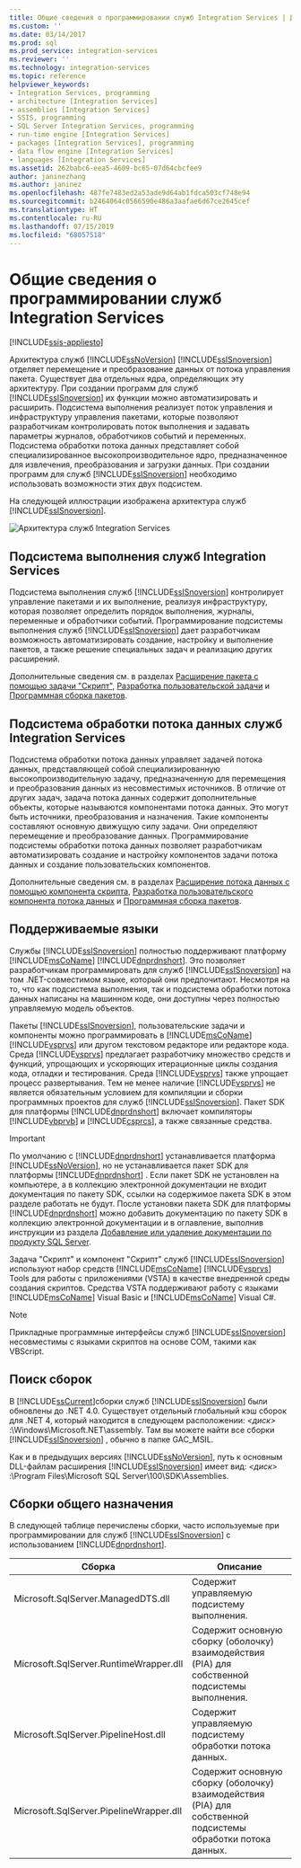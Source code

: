 ```yaml
---
title: Общие сведения о программировании служб Integration Services | Документы Майкрософт
ms.custom: ''
ms.date: 03/14/2017
ms.prod: sql
ms.prod_service: integration-services
ms.reviewer: ''
ms.technology: integration-services
ms.topic: reference
helpviewer_keywords:
- Integration Services, programming
- architecture [Integration Services]
- assemblies [Integration Services]
- SSIS, programming
- SQL Server Integration Services, programming
- run-time engine [Integration Services]
- packages [Integration Services], programming
- data flow engine [Integration Services]
- languages [Integration Services]
ms.assetid: 262babc6-eea5-4609-bc65-07d64cbcfee9
author: janinezhang
ms.author: janinez
ms.openlocfilehash: 487fe7483ed2a53ade9d64ab1fdca503cf748e94
ms.sourcegitcommit: b2464064c0566590e486a3aafae6d67ce2645cef
ms.translationtype: HT
ms.contentlocale: ru-RU
ms.lasthandoff: 07/15/2019
ms.locfileid: "68057518"
---
```

# <a name="integration-services-programming-overview"></a>Общие сведения о программировании служб Integration Services

[!INCLUDE[ssis-appliesto](../includes/ssis-appliesto-ssvrpluslinux-asdb-asdw-xxx.md)]


  Архитектура служб [!INCLUDE[ssNoVersion](../includes/ssnoversion-md.md)] [!INCLUDE[ssISnoversion](../includes/ssisnoversion-md.md)] отделяет перемещение и преобразование данных от потока управления пакета. Существует два отдельных ядра, определяющих эту архитектуру. При создании программ для служб [!INCLUDE[ssISnoversion](../includes/ssisnoversion-md.md)] их функции можно автоматизировать и расширить. Подсистема выполнения реализует поток управления и инфраструктуру управления пакетами, которые позволяют разработчикам контролировать поток выполнения и задавать параметры журналов, обработчиков событий и переменных. Подсистема обработки потока данных представляет собой специализированное высокопроизводительное ядро, предназначенное для извлечения, преобразования и загрузки данных. При создании программ для служб [!INCLUDE[ssISnoversion](../includes/ssisnoversion-md.md)] необходимо использовать возможности этих двух подсистем.  
  
 На следующей иллюстрации изображена архитектура служб [!INCLUDE[ssISnoversion](../includes/ssisnoversion-md.md)].  
  
 ![Архитектура служб Integration Services](../integration-services/media/mw-dts-01.gif "Архитектура служб Integration Services")  
  
## <a name="integration-services-run-time-engine"></a>Подсистема выполнения служб Integration Services  
 Подсистема выполнения служб [!INCLUDE[ssISnoversion](../includes/ssisnoversion-md.md)] контролирует управление пакетами и их выполнение, реализуя инфраструктуру, которая позволяет определить порядок выполнения, журналы, переменные и обработчики событий. Программирование подсистемы выполнения служб [!INCLUDE[ssISnoversion](../includes/ssisnoversion-md.md)] дает разработчикам возможность автоматизировать создание, настройку и выполнение пакетов, а также решение специальных задач и реализацию других расширений.  
  
 Дополнительные сведения см. в разделах [Расширение пакета с помощью задачи "Скрипт"](../integration-services/extending-packages-scripting/task/extending-the-package-with-the-script-task.md), [Разработка пользовательской задачи](../integration-services/extending-packages-custom-objects/task/developing-a-custom-task.md) и [Программная сборка пакетов](../integration-services/building-packages-programmatically/building-packages-programmatically.md).  
  
## <a name="integration-services-data-flow-engine"></a>Подсистема обработки потока данных служб Integration Services  
 Подсистема обработки потока данных управляет задачей потока данных, представляющей собой специализированную высокопроизводительную задачу, предназначенную для перемещения и преобразования данных из несовместимых источников. В отличие от других задач, задача потока данных содержит дополнительные объекты, которые называются компонентами потока данных. Это могут быть источники, преобразования и назначения. Такие компоненты составляют основную движущую силу задачи. Они определяют перемещение и преобразование данных. Программирование подсистемы обработки потока данных позволяет разработчикам автоматизировать создание и настройку компонентов задачи потока данных и создание пользовательских компонентов.  
  
 Дополнительные сведения см. в разделах [Расширение потока данных с помощью компонента скрипта](../integration-services/extending-packages-scripting/data-flow-script-component/extending-the-data-flow-with-the-script-component.md), [Разработка пользовательского компонента потока данных](../integration-services/extending-packages-custom-objects/data-flow/developing-a-custom-data-flow-component.md) и [Программная сборка пакетов](../integration-services/building-packages-programmatically/building-packages-programmatically.md).  
  
## <a name="supported-languages"></a>Поддерживаемые языки  
 Службы [!INCLUDE[ssISnoversion](../includes/ssisnoversion-md.md)] полностью поддерживают платформу [!INCLUDE[msCoName](../includes/msconame-md.md)] [!INCLUDE[dnprdnshort](../includes/dnprdnshort-md.md)]. Это позволяет разработчикам программировать для служб [!INCLUDE[ssISnoversion](../includes/ssisnoversion-md.md)] на том .NET-совместимом языке, который они предпочитают. Несмотря на то, что как подсистема выполнения, так и подсистема обработки потока данных написаны на машинном коде, они доступны через полностью управляемую модель объектов.  
  
 Пакеты [!INCLUDE[ssISnoversion](../includes/ssisnoversion-md.md)], пользовательские задачи и компоненты можно программировать в [!INCLUDE[msCoName](../includes/msconame-md.md)] [!INCLUDE[vsprvs](../includes/vsprvs-md.md)] или другом текстовом редакторе или редакторе кода. Среда [!INCLUDE[vsprvs](../includes/vsprvs-md.md)] предлагает разработчику множество средств и функций, упрощающих и ускоряющих итерационные циклы создания кода, отладки и тестирования. Среда [!INCLUDE[vsprvs](../includes/vsprvs-md.md)] также упрощает процесс развертывания. Тем не менее наличие [!INCLUDE[vsprvs](../includes/vsprvs-md.md)] не является обязательным условием для компиляции и сборки программных проектов для служб [!INCLUDE[ssISnoversion](../includes/ssisnoversion-md.md)]. Пакет SDK для платформы [!INCLUDE[dnprdnshort](../includes/dnprdnshort-md.md)] включает компиляторы [!INCLUDE[vbprvb](../includes/vbprvb-md.md)] и [!INCLUDE[csprcs](../includes/csprcs-md.md)], а также связанные средства.  
  
> [!IMPORTANT]  
>  По умолчанию с [!INCLUDE[dnprdnshort](../includes/dnprdnshort-md.md)] устанавливается платформа [!INCLUDE[ssNoVersion](../includes/ssnoversion-md.md)], но не устанавливается пакет SDK для платформы [!INCLUDE[dnprdnshort](../includes/dnprdnshort-md.md)] . Если пакет SDK не установлен на компьютере, а в коллекцию электронной документации не входит документация по пакету SDK, ссылки на содержимое пакета SDK в этом разделе работать не будут. После установки пакета SDK для платформы [!INCLUDE[dnprdnshort](../includes/dnprdnshort-md.md)] можно добавить документацию по пакету SDK в коллекцию электронной документации и в оглавление, выполнив инструкции из раздела [Добавление или удаление документации по продукту SQL Server](https://msdn.microsoft.com/library/ef798cc8-87cf-4d60-a7bf-9e061bdd0052).  
  
 Задача "Скрипт" и компонент "Скрипт" служб [!INCLUDE[ssISnoversion](../includes/ssisnoversion-md.md)] используют набор средств [!INCLUDE[msCoName](../includes/msconame-md.md)] [!INCLUDE[vsprvs](../includes/vsprvs-md.md)] Tools для работы с приложениями (VSTA) в качестве внедренной среды создания скриптов. Средства VSTA поддерживают работу с языками [!INCLUDE[msCoName](../includes/msconame-md.md)] Visual Basic и [!INCLUDE[msCoName](../includes/msconame-md.md)] Visual C#.  
  
> [!NOTE]  
>  Прикладные программные интерфейсы служб [!INCLUDE[ssISnoversion](../includes/ssisnoversion-md.md)] несовместимы с языками скриптов на основе COM, такими как VBScript.  
  
## <a name="locating-assemblies"></a>Поиск сборок  
 В [!INCLUDE[ssCurrent](../includes/sscurrent-md.md)]сборки служб [!INCLUDE[ssISnoversion](../includes/ssisnoversion-md.md)] были обновлены до .NET 4.0. Существует отдельный глобальный кэш сборок для .NET 4, который находится в следующем расположении: *\<диск>* :\Windows\Microsoft.NET\assembly. Там вы можете найти все сборки [!INCLUDE[ssISnoversion](../includes/ssisnoversion-md.md)] , обычно в папке GAC_MSIL.  
  
 Как и в предыдущих версиях [!INCLUDE[ssNoVersion](../includes/ssnoversion-md.md)], путь к основным DLL-файлам расширения [!INCLUDE[ssISnoversion](../includes/ssisnoversion-md.md)] имеет вид: *\<диск>* :\Program Files\Microsoft SQL Server\100\SDK\Assemblies.  
  
## <a name="commonly-used-assemblies"></a>Сборки общего назначения  
 В следующей таблице перечислены сборки, часто используемые при программировании для служб [!INCLUDE[ssISnoversion](../includes/ssisnoversion-md.md)] с использованием [!INCLUDE[dnprdnshort](../includes/dnprdnshort-md.md)].  
  
|Сборка|Описание|  
|--------------|-----------------|  
|Microsoft.SqlServer.ManagedDTS.dll|Содержит управляемую подсистему выполнения.|  
|Microsoft.SqlServer.RuntimeWrapper.dll|Содержит основную сборку (оболочку) взаимодействия (PIA) для собственной подсистемы выполнения.|  
|Microsoft.SqlServer.PipelineHost.dll|Содержит управляемую подсистему обработки потока данных.|  
|Microsoft.SqlServer.PipelineWrapper.dll|Содержит основную сборку (оболочку) взаимодействия (PIA) для собственной подсистемы обработки потока данных.|  
  
  
